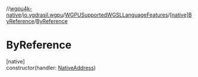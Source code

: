 //[wgpu4k-native](../../../../index.md)/[io.ygdrasil.wgpu](../../index.md)/[WGPUSupportedWGSLLanguageFeatures](../index.md)/[[native]ByReference](index.md)/[ByReference](-by-reference.md)

# ByReference

[native]\
constructor(handler: [NativeAddress](../../../ffi/-native-address/index.md))